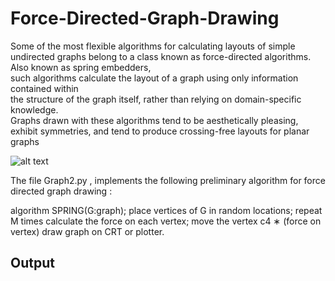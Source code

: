 # Force-Directed-Graph-Drawing

Some of the most flexible algorithms for calculating layouts of simple undirected graphs
belong to a class known as force-directed algorithms.<br> Also known as spring embedders,<br>
such algorithms calculate the layout of a graph using only information contained within<br>
the structure of the graph itself, rather than relying on domain-specific knowledge.<br> Graphs
drawn with these algorithms tend to be aesthetically pleasing, exhibit symmetries, and tend
to produce crossing-free layouts for planar graphs


![alt text](https://github.com/svishrut93/Force-Directed-Graph-Drawing/blob/master/Examples%20of%20Force%20Directed%20Graphs.PNG)

The file Graph2.py , implements the following preliminary algorithm for force directed graph drawing : 

algorithm SPRING(G:graph);
place vertices of G in random locations;
repeat M times
calculate the force on each vertex;
move the vertex c4 ∗ (force on vertex)
draw graph on CRT or plotter.

<h2>Output <h2> 


